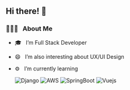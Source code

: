 ## Hi there! 👋


### 👨🏻‍💻 &nbsp; About Me

- 🎓 &nbsp; I’m Full Stack Developer
- 😄 &nbsp; I’m also interesting about UX/UI Design
- ⚙️ &nbsp; I’m currently learning

     ![Django](https://img.shields.io/badge/django-%23092E20.svg?style=for-the-badge&logo=django&logoColor=white) ![AWS](https://img.shields.io/badge/Amazon_AWS-FF9900?style=for-the-badge&logo=amazonaws&logoColor=white) ![SpringBoot](https://img.shields.io/badge/Spring-6DB33F?style=for-the-badge&logo=spring&logoColor=white) ![Vuejs](https://img.shields.io/badge/Vue.js-35495E?style=for-the-badge&logo=vue.js&logoColor=4FC08D)

<!--
### 🛠 &nbsp; Skills
<ul>
  <li>
    <p>&nbsp; 👁️ Front-End</p>
    <p align="center">
      <img alt="html5" src="https://img.shields.io/badge/HTML5-E34F26?style=for-the-badge&logo=html5&logoColor=white"/>
      <img alt="css3" src="https://img.shields.io/badge/CSS3-1572B6?style=for-the-badge&logo=css3&logoColor=white"/>
      <img alt="SASS" src="https://img.shields.io/badge/Sass-CC6699?style=for-the-badge&logo=sass&logoColor=white"/>
      <img alt="Tailwind" src="https://img.shields.io/badge/Tailwind_CSS-38B2AC?style=for-the-badge&logo=tailwind-css&logoColor=white"/>
      <img alt="bootstrap" src="https://img.shields.io/badge/Bootstrap-563D7C?style=for-the-badge&logo=bootstrap&logoColor=white"/>
      <img alt="material-ui" src="https://img.shields.io/badge/Material--UI-0081CB?style=for-the-badge&logo=material-ui&logoColor=white"/>
      <img alt="figma" src="https://img.shields.io/badge/Figma-F24E1E?style=for-the-badge&logo=figma&logoColor=white"/>
      <img alt="JavaScript" src="https://img.shields.io/badge/JavaScript-F7DF1E?style=for-the-badge&logo=javascript&logoColor=black"/>
      <img alt="TypeScript" src="https://img.shields.io/badge/TypeScript-007ACC?style=for-the-badge&logo=typescript&logoColor=white"/>
      <img alt="React" src="https://img.shields.io/badge/React-20232A?style=for-the-badge&logo=react&logoColor=61DAFB"/>
      <img alt="redux" src="https://img.shields.io/badge/Redux-593D88?style=for-the-badge&logo=redux&logoColor=white"/>
      <img alt="reac-router" src="https://img.shields.io/badge/React_Router-CA4245?style=for-the-badge&logo=react-router&logoColor=white"/>
      <img alt="Jest" src="https://img.shields.io/badge/Jest-323330?style=for-the-badge&logo=Jest&logoColor=white"/>
      <img alt="Testing-Library" src="https://img.shields.io/badge/testing%20library-323330?style=for-the-badge&logo=testing-library&logoColor=red"/>
    </p>
  </li>
  
  <li>
    <p>&nbsp; ⚙️ Back-End</p>
    <p align="center">
      <img alt="Node" src="https://img.shields.io/badge/Node.js-43853D?style=for-the-badge&logo=node.js&logoColor=white"/>
      <img alt="Express" src="https://img.shields.io/badge/Express.js-404D59?style=for-the-badge"/>
      <img alt="socket.io" src="https://img.shields.io/badge/Socket.io-black?style=for-the-badge&logo=socket.io&badgeColor=010101"/>
      <img alt="GrahpQL" src="https://img.shields.io/badge/-GraphQL-E10098?style=for-the-badge&logo=graphql&logoColor=white"/>
      <img alt="Json-web-token" src="https://img.shields.io/badge/json%20web%20tokens-323330?style=for-the-badge&logo=json-web-tokens&logoColor=pink"/>
      <img alt="JAVA" src="https://img.shields.io/badge/Java-ED8B00?style=for-the-badge&logo=openjdk&logoColor=white"/>
      <img alt="MongoDB" src="https://img.shields.io/badge/MongoDB-4EA94B?style=for-the-badge&logo=mongodb&logoColor=white"/>
      <img alt="MySQL" src="https://img.shields.io/badge/MySQL-005C84?style=for-the-badge&logo=mysql&logoColor=white"/>
      <img alt="PostgreSQL" src="https://img.shields.io/badge/PostgreSQL-316192?style=for-the-badge&logo=postgresql&logoColor=white"/>
      <img alt="Docker" src="https://img.shields.io/badge/docker-%230db7ed.svg?style=for-the-badge&logo=docker&logoColor=white"/>
      <img alt="Python" src="https://img.shields.io/badge/Python-14354C?style=for-the-badge&logo=python&logoColor=white"/>
      <img alt="git" src="https://img.shields.io/badge/GIT-E44C30?style=for-the-badge&logo=git&logoColor=white"/>
      <img alt="github" src="https://img.shields.io/badge/GitHub-100000?style=for-the-badge&logo=github&logoColor=white"/>
    </p>
  </li>

  
<!--
  <li>
    <p>&nbsp; 🛢 DataBases</p>
    <p align="center">      
    </p>
  </li>-->
<!--
  <li>
    <p>&nbsp; 🚀 Testing</p>
    <p align="center">
      <img alt="Jest" src="https://img.shields.io/badge/Jest-323330?style=for-the-badge&logo=Jest&logoColor=white"/>
      <img alt="Testing-Library" src="https://img.shields.io/badge/testing%20library-323330?style=for-the-badge&logo=testing-library&logoColor=red"/>
    </p>
  </li>-->
<!--
   <li>
    <p>&nbsp; 👨‍💻 Others</p>
    <p align="center">
      <img alt="Docker" src="https://img.shields.io/badge/docker-%230db7ed.svg?style=for-the-badge&logo=docker&logoColor=white"/>
      <img alt="Python" src="https://img.shields.io/badge/Python-14354C?style=for-the-badge&logo=python&logoColor=white"/>
      <img alt="git" src="https://img.shields.io/badge/GIT-E44C30?style=for-the-badge&logo=git&logoColor=white"/>
      <img alt="github" src="https://img.shields.io/badge/GitHub-100000?style=for-the-badge&logo=github&logoColor=white"/>
    </p>
  </li> 
</ul> -->

<!--
### 🤝🏻 &nbsp; Connect with Me

<p align="center">
<a href="https://www.linkedin.com/in/kevin-paez-gallardo" target="_blank"><img alt="LinkedIn" src="https://img.shields.io/badge/LinkedIn-0077B5?style=for-the-badge&logo=linkedin&logoColor=white"></a>
<a href="https://twitter.com/jkevxx" target="_blank"><img alt="Twitter" src="https://img.shields.io/badge/Twitter-1DA1F2?style=for-the-badge&logo=twitter&logoColor=white"></a>
<a href="mailto:kevin.paez1010@gmail.com" target="_blank"><img alt="Email" src="https://img.shields.io/badge/Gmail-D14836?style=for-the-badge&logo=gmail&logoColor=white"></a>
</p>
-->

<!--
**jkevxx/jkevxx** is a ✨ _special_ ✨ repository because its `README.md` (this file) appears on your GitHub profile.

Here are some ideas to get you started:

- 🔭 I’m currently working on ...
- 🌱 I’m currently learning ...
- 👯 I’m looking to collaborate on ...
- 🤔 I’m looking for help with ...
- 💬 Ask me about ...
- 📫 How to reach me: ...
- 😄 Pronouns: ...
- ⚡ Fun fact: ...
-->
